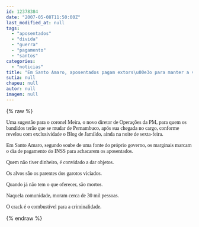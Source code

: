 ```yaml
---
id: 12378384
date: "2007-05-08T11:50:00Z"
last_modified_at: null
tags:
  - "aposentados"
  - "divida"
  - "guerra"
  - "pagamento"
  - "santos"
categories:
  - "noticias"
title: "Em Santo Amaro, aposentados pagam extors\u00e3o para manter a vida na guerra do crack"
sutia: null
chapeu: null
autor: null
imagem: null
---
```

{% raw %}
<p><P><FONT face=Verdana>Uma sugestão para o coronel Meira, o novo diretor de Operações da PM, para quem os bandidos terão que se mudar de Pernambuco, após sua chegada no cargo, conforme revelou com exclusividade o Blog de Jamildo, ainda na noite de sexta-feira.</FONT></P></p>
<p><P><FONT face=Verdana>Em Santo Amaro, segundo soube de uma fonte do próprio governo, os marginais marcam o dia de pagamento do INSS para achacarem os aposentados.</FONT></P></p>
<p><P><FONT face=Verdana>Quem não tiver dinheiro, é convidado a dar objetos.</FONT></P></p>
<p><P><FONT face=Verdana>Os alvos são os parentes dos garotos viciados.</FONT></P></p>
<p><P><FONT face=Verdana>Quando já não tem o que oferecer, são mortos.</FONT></P></p>
<p><P><FONT face=Verdana>Naquela comunidade, moram cerca de 30 mil pessoas.</FONT></P></p>
<p><P><FONT face=Verdana>O crack é o combustível para a criminalidade.</FONT></P> </p>
{% endraw %}
